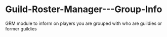 # Guild-Roster-Manager---Group-Info
GRM module to inform on players you are grouped with who are guildies or former guildies
